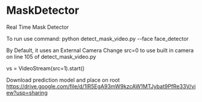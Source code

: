 # MaskDetector
Real Time Mask Detector

To run use command: python detect_mask_video.py --face face_detector 

By Default, it uses an External Camera
Change src=0 to use built in camera on line 105 of detect_mask_video.py

vs = VideoStream(src=1).start()

Download prediction model and place on root
https://drive.google.com/file/d/1lR5EgA93mW9kzcAW1MTJybat9PfRe33V/view?usp=sharing
